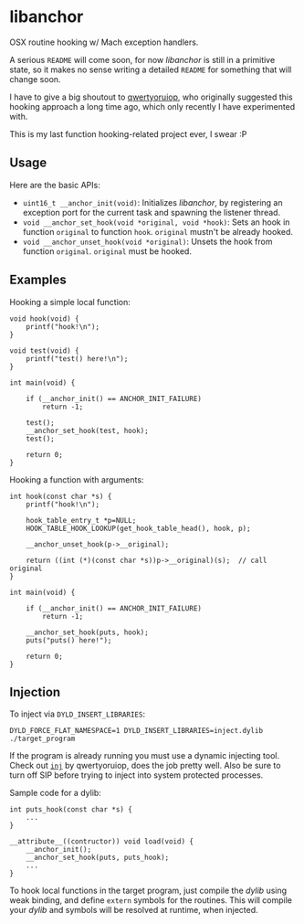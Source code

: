 # libanchor
OSX routine hooking w/ Mach exception handlers.


A serious `README` will come soon, for now _libanchor_ is still in a primitive state, so it makes no sense writing a detailed `README` for something that will change soon.

I have to give a big shoutout to [qwertyoruiop]("https://twitter.com/qwertyoruiop"), who originally suggested this hooking approach a long time ago, which only recently I have experimented with.

This is my last function hooking-related project ever, I swear :P

## Usage
Here are the basic APIs:

-   `uint16_t __anchor_init(void)`: Initializes _libanchor_, by registering an exception port for the current task and spawning the listener thread.
-   `void __anchor_set_hook(void *original, void *hook)`: Sets an hook in function `original` to function `hook`. `original` mustn't be already hooked.
-   `void __anchor_unset_hook(void *original)`: Unsets the hook from function `original`. `original` must be hooked.

## Examples
Hooking a simple local function:

```
void hook(void) {
    printf("hook!\n");
}

void test(void) {
    printf("test() here!\n");
}

int main(void) {

    if (__anchor_init() == ANCHOR_INIT_FAILURE)
        return -1;

    test();
    __anchor_set_hook(test, hook);
    test();

    return 0;
}
```

Hooking a function with arguments:

```
int hook(const char *s) {
    printf("hook!\n");

    hook_table_entry_t *p=NULL;
    HOOK_TABLE_HOOK_LOOKUP(get_hook_table_head(), hook, p);

    __anchor_unset_hook(p->__original);

    return ((int (*)(const char *s))p->__original)(s);  // call original
}

int main(void) {

    if (__anchor_init() == ANCHOR_INIT_FAILURE)
        return -1;

    __anchor_set_hook(puts, hook);
    puts("puts() here!");

    return 0;
}
```

## Injection
To inject via `DYLD_INSERT_LIBRARIES`:
```
DYLD_FORCE_FLAT_NAMESPACE=1 DYLD_INSERT_LIBRARIES=inject.dylib ./target_program
```

If the program is already running you must use a dynamic injecting tool. Check out [`inj`]("https://github.com/kpwn/inj") by qwertyoruiop, does the job pretty well. Also be sure to turn off SIP before trying to inject into system protected processes.

Sample code for a dylib:

```
int puts_hook(const char *s) {
    ...
}

__attribute__((contructor)) void load(void) {
    __anchor_init();
    __anchor_set_hook(puts, puts_hook);
    ...
}
```
To hook local functions in the target program, just compile the _dylib_ using weak binding, and define `extern` symbols for the routines. This will compile your _dylib_ and symbols will be resolved at runtime, when injected.
